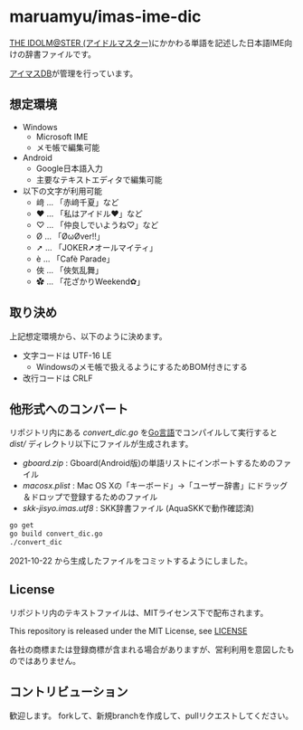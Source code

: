 maruamyu/imas-ime-dic
=====================

[THE IDOLM@STER (アイドルマスター)](http://idolmaster.jp/)にかかわる単語を記述した日本語IME向けの辞書ファイルです。

[アイマスDB](https://imas-db.jp/)が管理を行っています。

## 想定環境

- Windows
	- Microsoft IME
	- メモ帳で編集可能
- Android
	- Google日本語入力
	- 主要なテキストエディタで編集可能
- 以下の文字が利用可能
	- 﨑 … 「赤﨑千夏」など
	- ♥ … 「私はアイドル♥」など
	- ♡ … 「仲良しでいようね♡」など
	- Ø … 「ØωØver!!」
	- ➚ … 「JOKER➚オールマイティ」
	- è … 「Cafè Parade」
	- 俠 … 「俠気乱舞」
	- ✿ … 「花ざかりWeekend✿」

## 取り決め

上記想定環境から、以下のように決めます。

- 文字コードは UTF-16 LE
	- Windowsのメモ帳で扱えるようにするためBOM付きにする
- 改行コードは CRLF

## 他形式へのコンバート

リポジトリ内にある *convert_dic.go* を[Go言語](https://golang.org/)でコンパイルして実行すると
*dist/* ディレクトリ以下にファイルが生成されます。

- *gboard.zip* : Gboard(Android版)の単語リストにインポートするためのファイル
- *macosx.plist* : Mac OS Xの「キーボード」→「ユーザー辞書」にドラッグ＆ドロップで登録するためのファイル
- *skk-jisyo.imas.utf8* : SKK辞書ファイル (AquaSKKで動作確認済)

```bash
go get
go build convert_dic.go
./convert_dic
```

2021-10-22 から生成したファイルをコミットするようにしました。

## License

リポジトリ内のテキストファイルは、MITライセンス下で配布されます。

This repository is released under the MIT License, see [LICENSE](LICENSE)

各社の商標または登録商標が含まれる場合がありますが、営利利用を意図したものではありません。

## コントリビューション

歓迎します。
forkして、新規branchを作成して、pullリクエストしてください。
